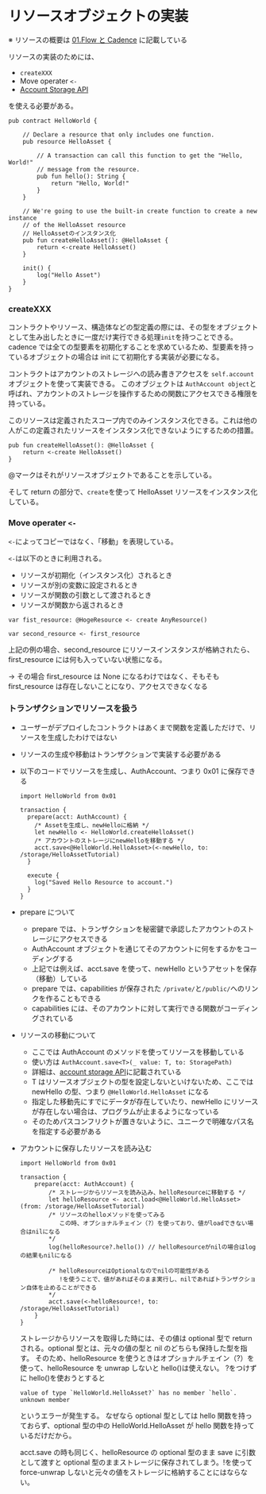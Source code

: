# リソースオブジェクトの実装

※ リソースの概要は [01.Flow と Cadence](overview.md) に記載している

リソースの実装のためには、

- `createXXX`
- Move operater `<-`
- [Account Storage API](https://developers.flow.com/cadence/language/accounts#account-storage-api)

を使える必要がある。

```cadence
pub contract HelloWorld {

    // Declare a resource that only includes one function.
    pub resource HelloAsset {

        // A transaction can call this function to get the "Hello, World!"
        // message from the resource.
        pub fun hello(): String {
            return "Hello, World!"
        }
    }

    // We're going to use the built-in create function to create a new instance
    // of the HelloAsset resource
    // HelloAssetのインスタンス化
    pub fun createHelloAsset(): @HelloAsset {
        return <-create HelloAsset()
    }

    init() {
        log("Hello Asset")
    }
}
```

### createXXX

コントラクトやリソース、構造体などの型定義の際には、その型をオブジェクトとして生み出したときに一度だけ実行できる処理`init`を持つことできる。
cadence では全ての型要素を初期化することを求めているため、型要素を持っているオブジェクトの場合は init にて初期化する実装が必要になる。

コントラクトはアカウントのストレージへの読み書きアクセスを `self.account` オブジェクトを使って実装できる。
このオブジェクトは `AuthAccount object`と呼ばれ、アカウントのストレージを操作するための関数にアクセスできる権限を持っている。

このリソースは定義されたスコープ内でのみインスタンス化できる。これは他の人がこの定義されたリソースをインスタンス化できないようにするための措置。

```
pub fun createHelloAsset(): @HelloAsset {
    return <-create HelloAsset()
}
```

@マークはそれがリソースオブジェクトであることを示している。

そして return の部分で、`create`を使って HelloAsset リソースをインスタンス化している。

### Move operater `<-`

`<-`によってコピーではなく、「移動」を表現している。

`<-`は以下のときに利用される。

- リソースが初期化（インスタンス化）されるとき
- リソースが別の変数に設定されるとき
- リソースが関数の引数として渡されるとき
- リソースが関数から返されるとき

```cadence
var fist_resource: @HogeResource <- create AnyResource()

var second_resource <- first_resource
```

上記の例の場合、second_resource にリソースインスタンスが格納されたら、first_resource には何も入っていない状態になる。

→ その場合 first_resource は None になるわけではなく、そもそも first_resource は存在しないことになり、アクセスできなくなる

### トランザクションでリソースを扱う

- ユーザーがデプロイしたコントラクトはあくまで関数を定義しただけで、リソースを生成したわけではない
- リソースの生成や移動はトランザクションで実装する必要がある

- 以下のコードでリソースを生成し、AuthAccount、つまり 0x01 に保存できる

  ```cadence
  import HelloWorld from 0x01

  transaction {
    prepare(acct: AuthAccount) {
      /* Assetを生成し、newHelloに格納 */
      let newHello <- HelloWorld.createHelloAsset()
      /* アカウントのストレージにnewHelloを移動する */
      acct.save<@HelloWorld.HelloAsset>(<-newHello, to: /storage/HelloAssetTutorial)
    }

    execute {
      log("Saved Hello Resource to account.")
    }
  }
  ```

- prepare について

  - prepare では、トランザクションを秘密鍵で承認したアカウントのストレージにアクセスできる
  - AuthAccount オブジェクトを通じてそのアカウントに何をするかをコーディングする
  - 上記では例えば、acct.save を使って、newHello というアセットを保存（移動）している
  - prepare では、capabilities が保存された `/private/`と`/public/`へのリンクを作ることもできる
  - capabilities には、そのアカウントに対して実行できる関数がコーディングされている

- リソースの移動について

  - ここでは AuthAccount のメソッドを使ってリソースを移動している
  - 使い方は `AuthAccount.save<T>(_ value: T, to: StoragePath)`
  - 詳細は、[account storage API](https://developers.flow.com/cadence/language/accounts#account-storage-api)に記載されている
  - T はリソースオブジェクトの型を設定しないといけないため、ここでは newHello の型、つまり `@HelloWorld.HelloAsset` になる
  - 指定した移動先にすでにデータが存在していたり、newHello にリソースが存在しない場合は、プログラムが止まるようになっている
  - そのためパスコンフリクトが置きないように、ユニークで明確なパス名を指定する必要がある

- アカウントに保存したリソースを読み込む

  ```cadence
  import HelloWorld from 0x01

  transaction {
      prepare(acct: AuthAccount) {
          /* ストレージからリソースを読み込み、helloResourceに移動する */
          let helloResource <- acct.load<@HelloWorld.HelloAsset>(from: /storage/HelloAssetTutorial)
          /* リソースのhelloメソッドを使ってみる
             この時、オプショナルチェイン（?）を使っており、値がloadできない場合はnilになる
          */
          log(helloResource?.hello()) // helloResourceがnilの場合はlogの結果もnilになる

          /* helloResourceはOptionalなのでnilの可能性がある
             !を使うことで、値があればそのまま実行し、nilであればトランザクション自体を止めることができる
          */
          acct.save(<-helloResource!, to: /storage/HelloAssetTutorial)
      }
  }

  ```

  ストレージからリソースを取得した時には、その値は optional 型で return される。optional 型とは、元々の値の型と nil のどちらも保持した型を指す。
  そのため、helloResource を使うときはオプショナルチェイン（?）を使って、helloResource を unwrap しないと hello()は使えない。
  ?をつけずに hello()を使おうとすると

  ```
  value of type `HelloWorld.HelloAsset?` has no member `hello`. unknown member
  ```

  というエラーが発生する。
  なぜなら optional 型としては hello 関数を持っておらず、optional 型の中の HelloWorld.HelloAsset が hello 関数を持っているだけだから。

  acct.save の時も同じく、helloResource の optional 型のまま save に引数として渡すと optional 型のままストレージに保存されてしまう。!を使って force-unwrap しないと元々の値をストレージに格納することにはならない。
